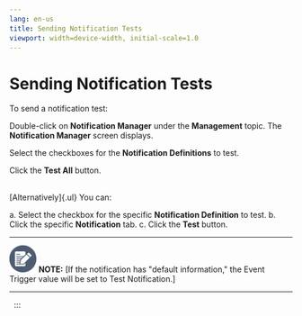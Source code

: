 ```yaml
---
lang: en-us
title: Sending Notification Tests
viewport: width=device-width, initial-scale=1.0
---
```


#  Sending Notification Tests

To send a notification test:

Double-click on **Notification Manager** under the **Management** topic.
The **Notification Manager** screen displays.

Select the checkboxes for the **Notification Definitions** to test.

Click the **Test All** button.

\
[Alternatively]{.ul} 
You can:

a.  Select the checkbox for the specific **Notification Definition** to
    test.
b.  Click the specific **Notification** tab.
c.  Click the **Test** button.

  -------------------------------------------------------------------------------------------------------------------------------- ------------------------------------------------------------------------------------------------------------------------------------
  ![White pencil/paper icon on gray circular background](../../../Resources/Images/note-icon(48x48).png "Note icon")   **NOTE:** [If the notification has "default information," the Event Trigger value will be set to Test Notification.]
  -------------------------------------------------------------------------------------------------------------------------------- ------------------------------------------------------------------------------------------------------------------------------------

 
:::

 

